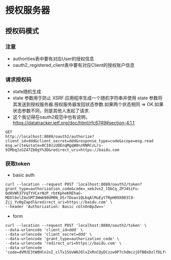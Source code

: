 # 授权服务器

## 授权码模式

### 注意
- authorities表中要有对应User的授权信息
- oauth2_registered_client表中要有对应Client的授权账户信息

### 请求授权码
- state随机生成
- state 参数用于防止 XSRF.应用程序生成一个随机字符串并使用 state 参数将其发送到授权服务器.授权服务器发回状态参数.如果两个状态相同 => OK.如果状态参数不同，则是其他人发起了请求.
- 这个我记得在oauth2规范中也有说明，https://datatracker.ietf.org/doc/html/rfc6749#section-4.1.1

```
GET
http://localhost:8080/oauth2/authorize?client_id=ddd&client_secret=ddd&response_type=code&scope=msg.read msg.write&state=0CI0ziUDEnqMgqW0nzRNRCzLrs-9IMbqJzGZ47Zb0gY%3D&redirect_uri=https://baidu.com
```

### 获取token

- basic auth
```
curl --location --request POST 'localhost:8080/oauth2/token?grant_type=authorization_code&code=_xebJvn2_lDbCq_ZPJ4SiFu-Qd0VWh37VqTYVCxrNzP_rbtKpheKREhaG-MDXl0xlZ4oSMT3Wm690UM0N_OSr7Doav1QLbqAlMuEytTRpH09X003l9-Zjj_Yv0gZapdl&redirect_uri=https://baidu.com' \
--header 'Authorization: Basic cGlnOnBpZw=='

```

- form

```
curl --location --request POST 'localhost:8080/oauth2/token' \
--data-urlencode 'client_id=ddd' \
--data-urlencode 'client_secret=ddd' \
--data-urlencode 'grant_type=authorization_code' \
--data-urlencode 'redirect_uri=https://baidu.com' \
--data-urlencode 'code=dVMJE3tW0HlnJsI_clTx15UvW0JOlxZxRnCQyDCzzw9P7chdmczjDTBBxDzlfDLfvd6NevYdYCs4PlqhYKXmoDv6yqqkerBpxFIllDqTysRlEKJAwUY7LcycrcWwtaDD'

```